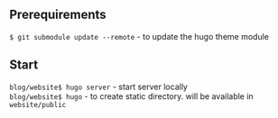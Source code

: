 ## Prerequirements
`$ git submodule update --remote` - to update the hugo theme module

## Start
`blog/website$ hugo server` - start server locally  
`blog/website$ hugo` - to create static directory. will be available in `website/public` 